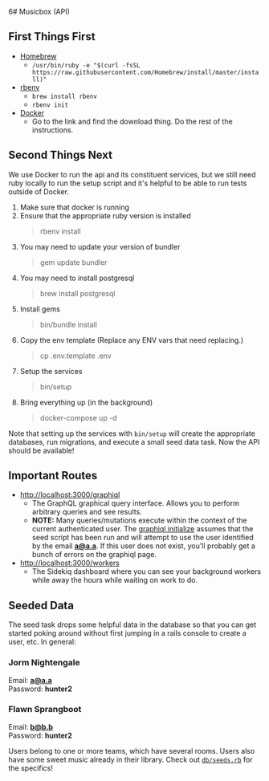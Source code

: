 6# Musicbox (API)

## First Things First

- [Homebrew](https://brew.sh/)
  - `/usr/bin/ruby -e "$(curl -fsSL https://raw.githubusercontent.com/Homebrew/install/master/install)"`
- [rbenv](https://github.com/rbenv/rbenv#homebrew-on-macos)
  - `brew install rbenv`
  - `rbenv init`
- [Docker](https://www.docker.com/get-started)
  - Go to the link and find the download thing.  Do the rest of the instructions.

## Second Things Next

We use Docker to run the api and its constituent services, but we still need ruby locally to run the setup script and it's helpful to be able to run tests outside of Docker.

1.  Make sure that docker is running
2.  Ensure that the appropriate ruby version is installed
    > rbenv install
3.  You may need to update your version of bundler
    > gem update bundler
4.  You may need to install postgresql
    > brew install postgresql
5.  Install gems
    > bin/bundle install
6.  Copy the env template (Replace any ENV vars that need replacing.)
    > cp .env.template .env
7.  Setup the services
    > bin/setup
8.  Bring everything up (in the background)
    > docker-compose up -d

Note that setting up the services with `bin/setup` will create the appropriate databases, run migrations, and execute a small seed data task.  Now the API should be available!

## Important Routes

- [http://localhost:3000/graphiql](http://localhost:3000/graphiql)
  - The GraphQL graphical query interface.  Allows you to perform arbitrary queries and see results.
  - **NOTE:** Many queries/mutations execute within the context of the current authenticated user.  The [graphiql initialize](config/initializers/graphiql.rb) assumes that the seed script has been run and will attempt to use the user identified by the email **a@a.a**.  If this user does not exist, you'll probably get a bunch of errors on the graphiql page.
- [http://localhost:3000/workers](http://localhost:3000/workers)
  - The Sidekiq dashboard where you can see your background workers while away the hours while waiting on work to do.

## Seeded Data

The seed task drops some helpful data in the database so that you can get started poking around without first jumping in a rails console to create a user, etc.  In general:

### Jorm Nightengale
Email:  **a@a.a**  
Password:  **hunter2**

### Flawn Sprangboot
Email:  **b@b.b**  
Password:  **hunter2**

Users belong to one or more teams, which have several rooms.  Users also have some sweet music already in their library.  Check out [`db/seeds.rb`](db/seeds.rb) for the specifics!

